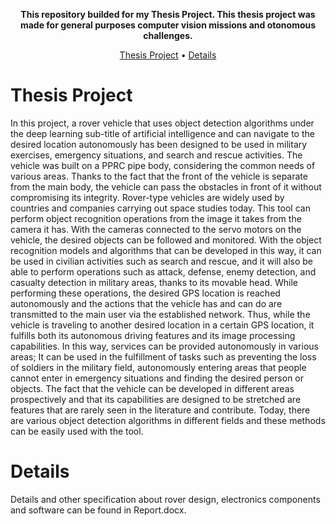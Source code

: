 


<p align="center" ><b>This repository builded for my Thesis Project. This thesis project was made for general purposes computer vision missions and otonomous challenges.</b></p> 
 


  
   
</p>
<p align="center">
  <a href="#project">Thesis Project</a> •
  <a href="#how-to-use">Details</a> 
</p>



# Thesis Project

In this project, a rover vehicle that uses object detection algorithms under the deep learning sub-title of artificial intelligence and can navigate to the desired location autonomously has been designed to be used in military exercises, emergency situations, and search and rescue activities. The vehicle was built on a PPRC pipe body, considering the common needs of various areas. Thanks to the fact that the front of the vehicle is separate from the main body, the vehicle can pass the obstacles in front of it without compromising its integrity. Rover-type vehicles are widely used by countries and companies carrying out space studies today. This tool can perform object recognition operations from the image it takes from the camera it has. With the cameras connected to the servo motors on the vehicle, the desired objects can be followed and monitored. With the object recognition models and algorithms that can be developed in this way, it can be used in civilian activities such as search and rescue, and it will also be able to perform operations such as attack, defense, enemy detection, and casualty detection in military areas, thanks to its movable head. While performing these operations, the desired GPS location is reached autonomously and the actions that the vehicle has and can do are transmitted to the main user via the established network. Thus, while the vehicle is traveling to another desired location in a certain GPS location, it fulfills both its autonomous driving features and its image processing capabilities. In this way, services can be provided autonomously in various areas; It can be used in the fulfillment of tasks such as preventing the loss of soldiers in the military field, autonomously entering areas that people cannot enter in emergency situations and finding the desired person or objects. The fact that the vehicle can be developed in different areas prospectively and that its capabilities are designed to be stretched are features that are rarely seen in the literature and contribute. Today, there are various object detection algorithms in different fields and these methods can be easily used with the tool.


# Details

Details and other specification about rover design, electronics components and software can be found in Report.docx.


